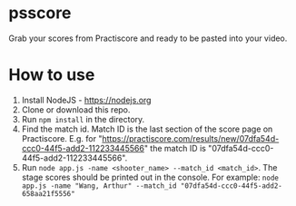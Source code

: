 # psscore
Grab your scores from Practiscore and ready to be pasted into your video.

# How to use
1. Install NodeJS - https://nodejs.org
2. Clone or download this repo.
3. Run `npm install` in the directory.
4. Find the match id. Match ID is the last section of the score page on Practiscore. E.g. for "https://practiscore.com/results/new/07dfa54d-ccc0-44f5-add2-112233445566" the match ID is "07dfa54d-ccc0-44f5-add2-112233445566".
5. Run `node app.js -name <shooter_name> --match_id <match_id>`. The stage scores should be printed out in the console.
For example: `node app.js -name "Wang, Arthur" --match_id "07dfa54d-ccc0-44f5-add2-658aa21f5556"`
